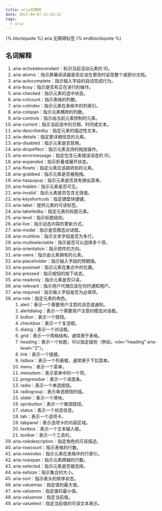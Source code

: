 ```yaml
---
title: aria无障碍
date: 2023-04-07 21:54:32
tags:
  - aria
---
```


{% blockquote %} aria 无障碍标签 {% endblockquote %}

<!--more-->

## 名词解释

1. aria-activedescendant：标识当前活动元素的 ID。
1. aria-atomic：指示屏幕阅读器是否应该在更改时呈现整个或部分文档。
1. aria-autocomplete：指示输入字段的自动完成行为。
1. aria-busy：指示是否有正在进行的操作。
1. aria-checked：指示元素的选中状态。
1. aria-colcount：指示表格的列数。
1. aria-colindex：指示元素在表格中的列索引。
1. aria-colspan：指示元素横跨的列数。
1. aria-controls：指示由当前元素控制的元素。
1. aria-current：指示当前选中的日期、时间或文本。
1. aria-describedby：指定元素的描述性文本。
1. aria-details：指定更详细信息的元素。
1. aria-disabled：指示元素是否禁用。
1. aria-dropeffect：指示元素支持的拖放操作。
1. aria-errormessage：指定包含元素错误消息的 ID。
1. aria-expanded：指示折叠或展开状态。
1. aria-flowto：指定元素应该跳转到的元素。
1. aria-grabbed：指示元素是否被拖拽。
1. aria-haspopup：指示元素是否具有弹出菜单。
1. aria-hidden：指示元素是否可见。
1. aria-invalid：指示元素是否包含无效值。
1. aria-keyshortcuts：指定键盘快捷键。
1. aria-label：提供元素的可读标签。
1. aria-labelledby：指定元素的标题元素。
1. aria-level：指示标题级别。
1. aria-live：指示动态内容的更新方式。
1. aria-modal：指示是否模态对话框。
1. aria-multiline：指示文本字段是否为多行。
1. aria-multiselectable：指示是否可以选择多个项。
1. aria-orientation：指示控件的方向。
1. aria-owns：指示由元素拥有的元素。
1. aria-placeholder：指示输入字段的预期值。
1. aria-posinset：指示元素在集合中的位置。
1. aria-pressed：指示按钮的按下状态。
1. aria-readonly：指示元素是否只读。
1. aria-relevant：指示用户代理应该在何时通知用户。
1. aria-required：指示输入字段是否为必填项。
1. aria-role：指定元素的角色。
   1. alert：表示一个需要用户注意的消息或通知。
   1. alertdialog：表示一个需要用户注意的模态对话框。
   1. button：表示一个按钮。
   1. checkbox：表示一个复选框。
   1. dialog：表示一个对话框。
   1. grid：表示一个网格结构，通常用于表格。
   1. heading：表示一个标题，可以指定级别（例如，role="heading" aria-level="2"）。
   1. link：表示一个链接。
   1. listbox：表示一个列表框，通常用于下拉菜单。
   1. menu：表示一个菜单。
   1. menuitem：表示菜单中的一个项。
   1. progressbar：表示一个进度条。
   1. radio：表示一个单选按钮。
   1. radiogroup：表示单选按钮的组。
   1. slider：表示一个滑块。
   1. spinbutton：表示一个微调按钮。
   1. status：表示一个状态信息。
   1. tab：表示一个选项卡。
   1. tabpanel：表示选项卡的内容区域。
   1. textbox：表示一个文本输入框。
   1. toolbar：表示一个工具栏。
1. aria-roledescription：指定角色的可读描述。
1. aria-rowcount：指示表格的行数。
1. aria-rowindex：指示元素在表格中的行索引。
1. aria-rowspan：指示元素跨越的行数。
1. aria-selected：指示元素是否被选择。
1. aria-setsize：指示集合的大小。
1. aria-sort：指示表头的排序状态。
1. aria-valuemax：指定值的最大值。
1. aria-valuemin：指定值的最小值。
1. aria-valuenow：指定当前值。
1. aria-valuetext：指定当前值的可读文本表示。
